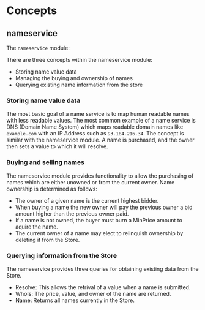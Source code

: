 # Concepts

## nameservice

The `nameservice` module:

There are three concepts within the nameservice module:
 - Storing name value data
 - Managing the buying and ownership of names
 - Querying existing name information from the store

### Storing name value data

The most basic goal of a name service is to map human readable names with
less readable values. The most common example of a name service is DNS
(Domain Name System) which maps readable domain names like `example.com`
with an IP Address such as `93.184.216.34`. The concept is similar with
the nameservice module. A name is purchased, and the owner then sets a
value to which it will resolve.

### Buying and selling names

The nameservice module provides functionality to allow the
purchasing of names which are either unowned or from the current
owner. Name ownership is determined as follows:
 - The owner of a given name is the current highest bidder.
 - When buying a name the new owner will pay the previous owner a bid amount higher than the previous owner paid.
 - If a name is not owned, the buyer must burn a MinPrice amount to aquire the name. 
 - The current owner of a name may elect to relinquish ownership by deleting it from the Store.
 
### Querying information from the Store

The nameservice provides three queries for obtaining existing data from the Store.
 - Resolve: This allows the retrival of a value when a name is submitted.
 - WhoIs: The price, value, and owner of the name are returned.
 - Name: Returns all names currently in the Store.

